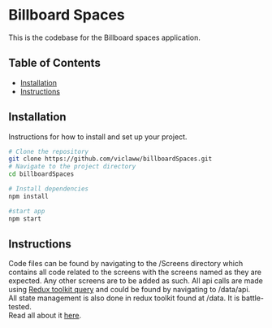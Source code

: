 # Billboard Spaces

This is the codebase for the Billboard spaces application.


## Table of Contents
- [Installation](#installation)
- [Instructions](#instructions)
## Installation

Instructions for how to install and set up your project.

```bash
# Clone the repository
git clone https://github.com/viclaww/billboardSpaces.git
# Navigate to the project directory
cd billboardSpaces

# Install dependencies
npm install

#start app
npm start

```
## Instructions
Code files can be found by navigating to the /Screens directory which contains all code related to the 
screens with the screens named as they are expected. Any other screens are to be added as such.
All api calls are made using [Redux toolkit query](https://redux-toolkit.js.org/rtk-query/overview) and could be found by navigating to /data/api.  
All state management is also done in redux toolkit found at /data. It is battle-tested.  
Read all about it [here](https://redux-toolkit.js.org).




